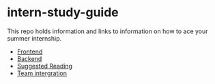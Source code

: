 # intern-study-guide
This repo holds information and links to information on how to ace your summer internship.
* [Frontend](/frontend-development/README.md)
* [Backend](/server-development/README.md)
* [Suggested Reading](/suggested-reads/README.md)
* [Team intergration](/team-integration/README.md)
